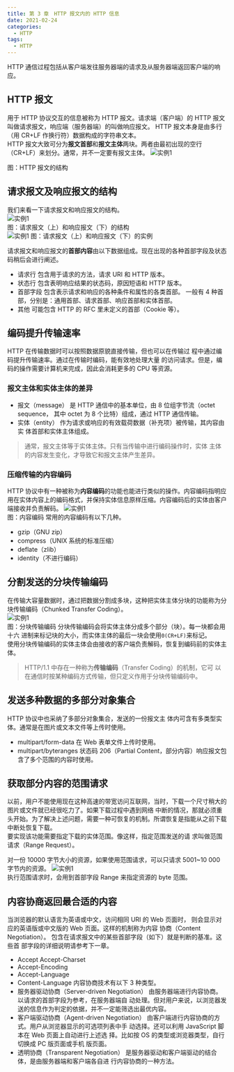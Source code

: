 ```yaml
---
title: 第 3 章　HTTP 报文内的 HTTP 信息
date: 2021-02-24
categories: 
  - HTTP
tags: 
  - HTTP
---
```

HTTP 通信过程包括从客户端发往服务器端的请求及从服务器端返回客户端的响应。

## HTTP 报文

用于 HTTP 协议交互的信息被称为 HTTP 报文。请求端（客户端）的 HTTP 报文叫做请求报文，响应端（服务器端）的叫做响应报文。 HTTP 报文本身是由多行（用 CR+LF 作换行符）数据构成的字符串文本。  
HTTP 报文大致可分为**报文首部**和**报文主体**两块。两者由最初出现的空行（CR+LF）来划分。通常，并不一定要有报文主体。
![实例1](http3-bg1.png)  

图：HTTP 报文的结构

## 请求报文及响应报文的结构

我们来看一下请求报文和响应报文的结构。  
![实例1](http3-bg2.png)  
图：请求报文（上）和响应报文（下）的结构  
![实例1](http3-bg3.png)
图：请求报文（上）和响应报文（下）的实例  

请求报文和响应报文的**首部内容**由以下数据组成。现在出现的各种首部字段及状态码稍后会进行阐述。

- 请求行
包含用于请求的方法，请求 URI 和 HTTP 版本。
- 状态行
包含表明响应结果的状态码，原因短语和 HTTP 版本。
- 首部字段
包含表示请求和响应的各种条件和属性的各类首部。
一般有 4 种首部，分别是：通用首部、请求首部、响应首部和实体首部。
- 其他
可能包含 HTTP 的 RFC 里未定义的首部（Cookie 等）。

## 编码提升传输速率

HTTP 在传输数据时可以按照数据原貌直接传输，但也可以在传输过 程中通过编码提升传输速率。通过在传输时编码，能有效地处理大量 的访问请求。但是，编码的操作需要计算机来完成，因此会消耗更多的 CPU 等资源。

### 报文主体和实体主体的差异

- 报文（message）
是 HTTP 通信中的基本单位，由 8 位组字节流（octet sequence， 其中 octet 为 8 个比特）组成，通过 HTTP 通信传输。
- 实体（entity）
作为请求或响应的有效载荷数据（补充项）被传输，其内容由实 体首部和实体主体组成。

> 通常，报文主体等于实体主体。只有当传输中进行编码操作时，实体 主体的内容发生变化，才导致它和报文主体产生差异。

### 压缩传输的内容编码

HTTP 协议中有一种被称为**内容编码**的功能也能进行类似的操作。内容编码指明应用在实体内容上的编码格式，并保持实体信息原样压缩。内容编码后的实体由客户端接收并负责解码。
![实例1](http3-bg4.png)  
图：内容编码
常用的内容编码有以下几种。

- gzip（GNU zip）
- compress（UNIX 系统的标准压缩）
- deflate（zlib）
- identity（不进行编码）

## 分割发送的分块传输编码

在传输大容量数据时，通过把数据分割成多块，这种把实体主体分块的功能称为分块传输编码（Chunked Transfer Coding）。  
![实例1](http3-bg5.png)  
图：分块传输编码
分块传输编码会将实体主体分成多个部分（块）。每一块都会用十六 进制来标记块的大小，而实体主体的最后一块会使用`0(CR+LF)`来标记。  
使用分块传输编码的实体主体会由接收的客户端负责解码，恢复到编码前的实体主体。  
> HTTP/1.1 中存在一种称为**传输编码**（Transfer Coding）的机制，它可 以在通信时按某种编码方式传输，但只定义作用于分块传输编码中。

## 发送多种数据的多部分对象集合

HTTP 协议中也采纳了多部分对象集合，发送的一份报文主 体内可含有多类型实体。通常是在图片或文本文件等上传时使用。

- multipart/form-data 在 Web 表单文件上传时使用。
- multipart/byteranges 状态码 206（Partial Content，部分内容）响应报文包含了多个范围的内容时使用。

## 获取部分内容的范围请求

以前，用户不能使用现在这种高速的带宽访问互联网，当时，下载一个尺寸稍大的图片或文件就已经很吃力了。如果下载过程中遇到网络 中断的情况，那就必须重头开始。为了解决上述问题，需要一种可恢复的机制。所谓恢复是指能从之前下载中断处恢复下载。  
要实现该功能需要指定下载的实体范围。像这样，指定范围发送的请 求叫做范围请求（Range Request）。  

对一份 10000 字节大小的资源，如果使用范围请求，可以只请求 5001~10 000 字节内的资源。
![实例1](http3-bg6.png)  
执行范围请求时，会用到首部字段 Range 来指定资源的 byte 范围。

## 内容协商返回最合适的内容

当浏览器的默认语言为英语或中文，访问相同 URI 的 Web 页面时， 则会显示对应的英语版或中文版的 Web 页面。这样的机制称为内容 协商（Content Negotiation）。
包含在请求报文中的某些首部字段（如下）就是判断的基准。这些首 部字段的详细说明请参考下一章。

- Accept Accept-Charset
- Accept-Encoding
- Accept-Language
- Content-Language
内容协商技术有以下 3 种类型。
- 服务器驱动协商（Server-driven Negotiation）
由服务器端进行内容协商。以请求的首部字段为参考，在服务器端自 动处理。但对用户来说，以浏览器发送的信息作为判定的依据，并不一定能筛选出最优内容。
- 客户端驱动协商（Agent-driven Negotiation）
由客户端进行内容协商的方式。用户从浏览器显示的可选项列表中手 动选择。还可以利用 JavaScript 脚本在 Web 页面上自动进行上述选 择。比如按 OS 的类型或浏览器类型，自行切换成 PC 版页面或手机 版页面。
- 透明协商（Transparent Negotiation）
是服务器驱动和客户端驱动的结合体，是由服务器端和客户端各自进 行内容协商的一种方法。
